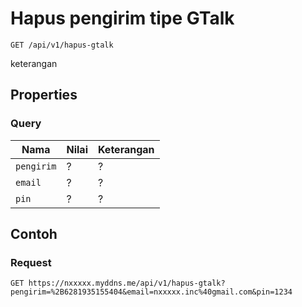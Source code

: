 # Hapus pengirim tipe GTalk
```http
GET /api/v1/hapus-gtalk
```
keterangan
## Properties
### Query
Nama  | Nilai | Keterangan
--- | --- | ---
<code>pengirim</code> | ? | ?
<code>email</code> | ? | ?
<code>pin</code> | ? | ?

## Contoh

### Request
```http
GET https://nxxxxx.myddns.me/api/v1/hapus-gtalk?pengirim=%2B6281935155404&email=nxxxxx.inc%40gmail.com&pin=1234
```
